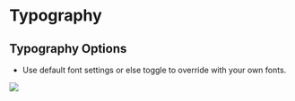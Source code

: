 # Typography

## Typography Options

* Use default font settings or else toggle to override with your own fonts.

![](http://transvelo.github.io/mediacenter/docs/assets/images/theme-options-typography.png)

